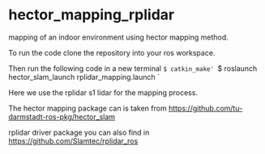 # hector_mapping_rplidar

mapping of an indoor environment using hector mapping method.

To run the code clone the repository into your ros workspace.

Then run the following code in a new terminal
`$ catkin_make'
`$ roslaunch hector_slam_launch rplidar_mapping.launch `

Here we use the rplidar s1 lidar for the mapping process.

The hector mapping package can is taken from  https://github.com/tu-darmstadt-ros-pkg/hector_slam

rplidar driver package you can also find in https://github.com/Slamtec/rplidar_ros
